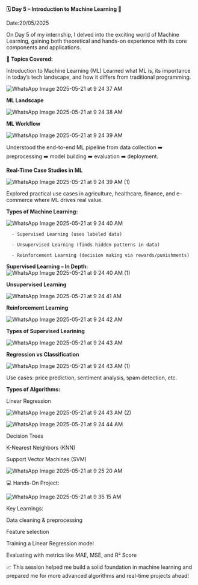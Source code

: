 **🗓 Day 5 – Introduction to Machine Learning 🚀**

Date:20/05/2025

On Day 5 of my internship, I delved into the exciting world of Machine Learning, gaining both theoretical and hands-on experience with its core components and applications.

**🧠 Topics Covered:**

Introduction to Machine Learning (ML)
Learned what ML is, its importance in today’s tech landscape, and how it differs from traditional programming.

![WhatsApp Image 2025-05-21 at 9 24 37 AM](https://github.com/user-attachments/assets/3a440919-57b1-4f2d-89c0-3678dedaa235)

**ML Landscape**

![WhatsApp Image 2025-05-21 at 9 24 38 AM](https://github.com/user-attachments/assets/04a597f4-fb99-4384-a701-89a545481873)

 **ML Workflow**
 
 ![WhatsApp Image 2025-05-21 at 9 24 39 AM](https://github.com/user-attachments/assets/5a511917-85f2-4354-b77f-1ee9b5ffb897)

Understood the end-to-end ML pipeline from data collection ➡️ preprocessing ➡️ model building ➡️ evaluation ➡️ deployment.

**Real-Time Case Studies in ML**

![WhatsApp Image 2025-05-21 at 9 24 39 AM (1)](https://github.com/user-attachments/assets/356c1faf-509d-4103-9e9a-a53b8aebdeb9)

Explored practical use cases in agriculture, healthcare, finance, and e-commerce where ML drives real value.

**Types of Machine Learning:**

![WhatsApp Image 2025-05-21 at 9 24 40 AM](https://github.com/user-attachments/assets/0f50b40a-3faf-44bd-bcf9-1e2fd434d34a)

      - Supervised Learning (uses labeled data)

      - Unsupervised Learning (finds hidden patterns in data)

      - Reinforcement Learning (decision making via rewards/punishments)

**Supervised Learning – In Depth:**
![WhatsApp Image 2025-05-21 at 9 24 40 AM (1)](https://github.com/user-attachments/assets/ed2e9b0c-401c-4275-a404-9873b695e980)

**Unsupervised Learning**

![WhatsApp Image 2025-05-21 at 9 24 41 AM](https://github.com/user-attachments/assets/f4119d06-b599-4dde-aefb-06ddc7083e2e)

**Reinforcement Learning**

![WhatsApp Image 2025-05-21 at 9 24 42 AM](https://github.com/user-attachments/assets/fbaa9e19-f327-42f1-be41-5a4ebaf80354)

**Types of Supervised Learining**

![WhatsApp Image 2025-05-21 at 9 24 43 AM](https://github.com/user-attachments/assets/884baa8d-ae56-47ed-8f47-c1ab03debb8b)

**Regression vs Classification**

![WhatsApp Image 2025-05-21 at 9 24 43 AM (1)](https://github.com/user-attachments/assets/8682954f-d1a7-432c-9e96-c57a751dbc77)

Use cases: price prediction, sentiment analysis, spam detection, etc.

**Types of Algorithms:**

Linear Regression

![WhatsApp Image 2025-05-21 at 9 24 43 AM (2)](https://github.com/user-attachments/assets/79d8455c-7e0c-4b26-ade1-92f41fc53ac0)

![WhatsApp Image 2025-05-21 at 9 24 44 AM](https://github.com/user-attachments/assets/2a212b30-bc84-4c55-96a5-8c5d4f6057bc)

Decision Trees

K-Nearest Neighbors (KNN)

Support Vector Machines (SVM)

![WhatsApp Image 2025-05-21 at 9 25 20 AM](https://github.com/user-attachments/assets/e84ebaac-7d2f-4077-8e1b-5c29dc85d16b)

💻 Hands-On Project: 

![WhatsApp Image 2025-05-21 at 9 35 15 AM](https://github.com/user-attachments/assets/985c409c-8c14-43d3-beea-9ad829491829)

Key Learnings:

Data cleaning & preprocessing

Feature selection

Training a Linear Regression model

Evaluating with metrics like MAE, MSE, and R² Score

📈 This session helped me build a solid foundation in machine learning and prepared me for more advanced algorithms and real-time projects ahead!
